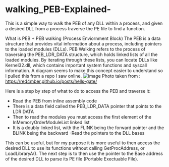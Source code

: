 # walking_PEB-Explained-
This is a simple way to walk the PEB of any DLL within a process, and given a desired DLL from a process traverse the PE file to find a function.

What is PEB  + PEB walking (Process Enviornment Block)
The PEB is a data structure that provides vital information about a process, including pointers to the loaded modules (DLLs).
PEB Walking refers to the process of traversing the PEB_LDR_DATA structure, which holds linked lists of all the loaded modules. By iterating through these lists, you can locate DLLs like Kernel32.dll, which contains important system functions and syscall information.
A diagram seems to make this concept easier to understand so I pulled this from a repo I saw online.
![image](https://github.com/user-attachments/assets/68653476-549e-428e-8868-e05d26c80525)
Photo taken from : https://red4mber.github.io/posts/hells-gate/

Here is a step by step of what to do to access the PEB and traverse it:
- Read the PEB from inline assembly code
- There is a data field called the PEB_LDR_DATA pointer that points to the LDR DATA
- Then to read the modules you must access the first element of the InMemoryOrderModuleList linked list
- It is a doubly linked list, with the FLINK being the forward pointer and the BLINK being the backward
-Read the pointers to the DLL bases

This can be useful, but for my purpose it is more useful to then access the desired DLL to use its functions without calling GetProcAddress, or LoadLibraryA().
The next step is to then use the pointer to the Base address of the desired DLL to parse its PE file (Portable Exectuable File). 




